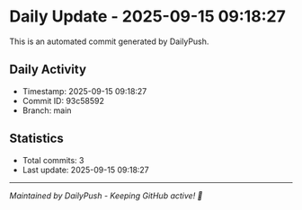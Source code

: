 # Daily Update - 2025-09-15 09:18:27

This is an automated commit generated by DailyPush.

## Daily Activity
- Timestamp: 2025-09-15 09:18:27
- Commit ID: 93c58592
- Branch: main

## Statistics
- Total commits: 3
- Last update: 2025-09-15 09:18:27

---
*Maintained by DailyPush - Keeping GitHub active! 🚀*
